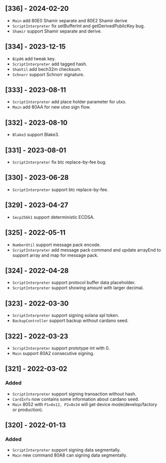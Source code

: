 ## [336] - 2024-02-20

- `Main` add 80E0 Shamir separate and 80E2 Shamir derive
- `ScriptInterpreter` fix setBufferInt and getDerivedPublicKey bug.
- `Shamir` support Shamir separate and derive.


## [334] - 2023-12-15

- `Bip86` add tweak key.
- `ScriptInterpreter` add tagged hash.
- `ShaUtil` add bech32m checksum.
- `Schnorr` support Schnorr signature.

## [333] - 2023-08-11

- `ScriptInterpreter` add place holder parameter for utxo.
- `Main` add 80AA for new utxo sign flow.

## [332] - 2023-08-10

- `Blake3` support Blake3.

## [331] - 2023-08-01

- `ScriptInterpreter` fix btc replace-by-fee bug.

## [330] - 2023-06-28

- `ScriptInterpreter` support btc replace-by-fee.

## [329] - 2023-04-27

- `Secp256k1` support deterministic ECDSA.

## [325] - 2022-05-11

- `NumberUtil` support message pack encode.
- `ScriptInterpreter` add message pack command and update arrayEnd to support array and map for message pack.

## [324] - 2022-04-28

- `ScriptInterpreter` support protocol buffer data placeholder.
- `ScriptInterpreter` support showing amount with larger decimal.

## [323] - 2022-03-30

- `ScriptInterpreter` support signing solana spl token.
- `BackupController` support backup without cardano seed.

## [322] - 2022-03-23

- `ScriptInterpreter` support prototype int with 0.
- `Main` support 80A2 consecutive signing.

## [321] - 2022-03-02

### Added

- `ScriptInterpreter` support signing transaction without hash.
- `CardInfo` now contains some information about cardano seed.
- `Main` 8052 with `P1=0x12, P2=0x34` will get device mode(develop/factory or production).

## [320] - 2022-01-13

### Added

- `ScriptInterpreter` support signing data segmentally.
- `Main` new command 80A8 can signing data segmentally.